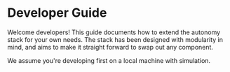 # Developer Guide

Welcome developers! This guide documents how to extend the autonomy stack for your own needs.
The stack has been designed with modularity in mind, and aims to make it straight forward to swap out any component.

We assume you're developing first on a local machine with simulation.

